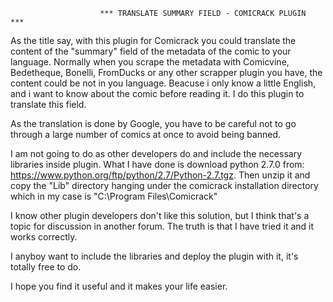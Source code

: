 
                        *** TRANSLATE SUMMARY FIELD - COMICRACK PLUGIN  ***

As the title say, with this plugin for Comicrack you could translate the content of the "summary" field of the metadata of the comic
to your language. Normally when you scrape the metadata with Comicvine, Bedetheque, Bonelli, FromDucks or any other scrapper plugin you have, the content could be not in you language. 
Beacuse i only know a little English, and i want to know about the comic before reading it. I do this plugin to translate this field.

As the translation is done by Google, you have to be careful not to go through a large number of comics at once to avoid being banned.

I am not going to do as other developers do and include the necessary libraries inside plugin. What I have done is download python 2.7.0 from:
https://www.python.org/ftp/python/2.7/Python-2.7.tgz. 
Then unzip it and copy the "Lib" directory hanging under the comicrack installation directory which in my case is "C:\Program Files\Comicrack"

I know other plugin developers don't like this solution, but I think that's a topic for discussion in another forum.
The truth is that I have tried it and it works correctly.

I anyboy want to include the libraries and deploy the plugin with it, it's totally free to do.

I hope you find it useful and it makes your life easier.

